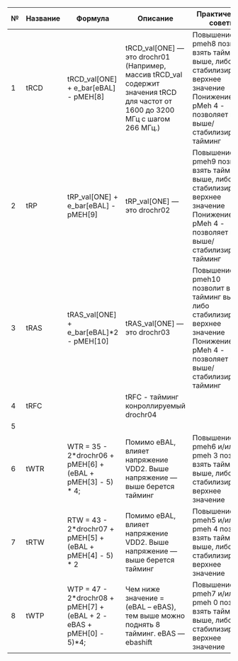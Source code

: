 | № | Название | Формула                                                                | Описание                                                                                                                              | Практические советы                                                                                                                                       |
|---|----------|------------------------------------------------------------------------|---------------------------------------------------------------------------------------------------------------------------------------|-----------------------------------------------------------------------------------------------------------------------------------------------------------|
| 1 | tRCD     | tRCD_val[ONE]   + e_bar[eBAL] - pMEH[8]                                | tRCD_val[ONE]   — это drochr01  (Например, массив tRCD_val содержит значения tRCD для частот    от 1600 до 3200 МГц с шагом 266 МГц.) | Повышение pmeh8 позволит взять тайминг выше, либо стабилизировать верхнее значение Понижение pMeh 4 - позволяет взять выше/стабилизирует тайминг   |
| 2 | tRP      | tRP_val[ONE] + e_bar[eBAL] -   pMEH[9]                                 | tRP_val[ONE] — это drochr02                                                                                                           | Повышение pmeh9 позволит взять тайминг выше, либо стабилизировать верхнее значение Понижение pMeh 4 - позволяет взять выше/стабилизирует тайминг   |
| 3 | tRAS     | tRAS_val[ONE] + e_bar[eBAL]*2 -   pMEH[10]                             | tRAS_val[ONE] — это   drochr03                                                                                                        | Повышение pmeh10 позволит взять тайминг выше, либо стабилизировать верхнее значение Понижение pMeh 4 - позволяет взять выше/стабилизирует тайминг  |
| 4 | tRFC     |                                                                        | tRFC - тайминг конроллируемый drochr04                                                                                                |                                                                                                                                                           |
| 5 |          |                                                                        |                                                                                                                                       |                                                                                                                                                           |
| 6 | tWTR     | WTR = 35 - 2*drochr06 + pMEH[6] + (eBAL + pMEH[3] - 5) * 4;            | Помимо eBAL, влияет напряжение   VDD2. Выше напряжение — выше берется тайминг                                                         | Повышение pmeh6 и/или pmeh 3 позволит взять тайминг выше, либо стабилизировать верхнее значение                                                    |
| 7 | tRTW     | RTW = 43 - 2*drochr07 + pMEH[5] + (eBAL + pMEH[4] - 5) * 2             | Помимо eBAL, влияет напряжение   VDD2. Выше напряжение — выше берется тайминг                                                         | Повышение pmeh5 и/или pmeh 4 позволит взять тайминг выше, либо стабилизировать верхнее значение                                                    |
| 8 | tWTP     | WTP = 47 - 2*drochr08 + pMEH[7] + (eBAL + 2 - eBAS + pMEH[0] -   5)*4; | Чем ниже значение = (eBAL – eBAS), тем выше можно поднять 8 тайминг. eBAS — ebashift                                                  | Повышение pmeh7 и/или pmeh 0 позволит взять тайминг выше, либо стабилизировать верхнее значение                                                    |
